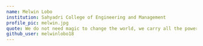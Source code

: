 ```yaml
---
name: Melwin Lobo
institution: Sahyadri College of Engineering and Management
profile_pic: melwin.jpg
quote: We do not need magic to change the world, we carry all the power we need inside ourselves already
github_user: melwinlobo18
---
```

